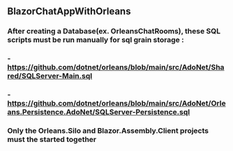 ##  BlazorChatAppWithOrleans
### After creating a Database(ex. OrleansChatRooms), these SQL scripts must be run manually for sql grain storage :
### - https://github.com/dotnet/orleans/blob/main/src/AdoNet/Shared/SQLServer-Main.sql
### - https://github.com/dotnet/orleans/blob/main/src/AdoNet/Orleans.Persistence.AdoNet/SQLServer-Persistence.sql
### Only the Orleans.Silo and Blazor.Assembly.Client projects must the started together 
